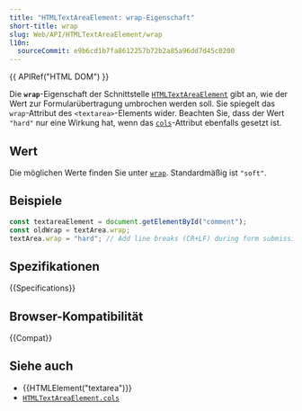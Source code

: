 ```yaml
---
title: "HTMLTextAreaElement: wrap-Eigenschaft"
short-title: wrap
slug: Web/API/HTMLTextAreaElement/wrap
l10n:
  sourceCommit: e9b6cd1b7fa8612257b72b2a85a96dd7d45c0200
---
```


{{ APIRef("HTML DOM") }}

Die **`wrap`**-Eigenschaft der Schnittstelle [`HTMLTextAreaElement`](/de/docs/Web/API/HTMLTextAreaElement) gibt an, wie der Wert zur Formularübertragung umbrochen werden soll. Sie spiegelt das `wrap`-Attribut des `<textarea>`-Elements wider. Beachten Sie, dass der Wert `"hard"` nur eine Wirkung hat, wenn das [`cols`](/de/docs/Web/API/HTMLTextAreaElement/cols)-Attribut ebenfalls gesetzt ist.

## Wert

Die möglichen Werte finden Sie unter [`wrap`](/de/docs/Web/HTML/Reference/Elements/textarea#wrap). Standardmäßig ist `"soft"`.

## Beispiele

```js
const textareaElement = document.getElementById("comment");
const oldWrap = textArea.wrap;
textArea.wrap = "hard"; // Add line breaks (CR+LF) during form submission
```

## Spezifikationen

{{Specifications}}

## Browser-Kompatibilität

{{Compat}}

## Siehe auch

- {{HTMLElement("textarea")}}
- [`HTMLTextAreaElement.cols`](/de/docs/Web/API/HTMLTextAreaElement/cols)

